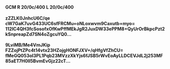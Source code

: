 #### GCM R 20/0c/400 L 20/0c/400
**zZZLK0JnhcU6C/qe**<br/>**cW7GaK7uvG433UC6sfFRCMu+oNLoxwvm9Caxutb+myo=**<br/>**112IC4QH3fcSosofxOfKwPffMEkJgR2JuxDW33ePPM8+QyUrOrBkpcPzt2kSnpreapZd7SN4oZgcuYQ0...**<br/><br/>
**9LviMB/Me4VmJKip**<br/>**FZZojPtZPc4t14vtx23HZojgHONFJXV+/qHfgVfZhCU=**<br/>**fMeGQ053oI3PL1Pqb23MVzzXkYjs6fJSB5rWvEoAyLLDCEVJdL2j253MF85aET7H0ll5BvmEvGjz22cT...**